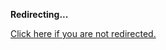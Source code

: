 <!DOCTYPE html>
<html>
<head>
<title>Redirecting...</title>
<link rel="canonical" href="https://blog.jle.im/entry/a-non-unique-monad-instance.html.md"/>
<meta http-equiv="content-type" content="text/html; charset=utf-8" />
<script>
(function(i,s,o,g,r,a,m){i['GoogleAnalyticsObject']=r;i[r]=i[r]||function(){
(i[r].q=i[r].q||[]).push(arguments)},i[r].l=1*new Date();a=s.createElement(o),
m=s.getElementsByTagName(o)[0];a.async=1;a.src=g;m.parentNode.insertBefore(a,m)
})(window,document,'script','//www.google-analytics.com/analytics.js','ga');
ga('create', { trackingId: 'UA-443711-8', cookieDomain: 'jle.im', redirect: 'https://blog.jle.im/entry/a-non-unique-monad-instance.html.md'});
ga('send', { hitType: 'pageview', hitCallback: function() { document.location.href = 'https://blog.jle.im/entry/a-non-unique-monad-instance.html.md'; } });
</script>
</head>
<body>
  <p><strong>Redirecting...</strong></p>
  <p><a href='https://blog.jle.im/entry/a-non-unique-monad-instance.html.md'>Click here if you are not redirected.</a></p>
  <script>
    setTimeout(function() { document.location.href = 'https://blog.jle.im/entry/a-non-unique-monad-instance.html.md'; }, 1000);
  </script>
</body>
</html>
